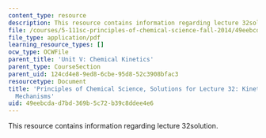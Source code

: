 ```yaml
---
content_type: resource
description: This resource contains information regarding lecture 32solution.
file: /courses/5-111sc-principles-of-chemical-science-fall-2014/49eebcdad7bd369b5c72b39c8ddee4e6_MIT5_111F14_Lec32Soln.pdf
file_type: application/pdf
learning_resource_types: []
ocw_type: OCWFile
parent_title: 'Unit V: Chemical Kinetics'
parent_type: CourseSection
parent_uid: 124cd4e8-9ed8-6cbe-95d8-52c3908bfac3
resourcetype: Document
title: 'Principles of Chemical Science, Solutions for Lecture 32: Kinetics: Reaction
  Mechanisms'
uid: 49eebcda-d7bd-369b-5c72-b39c8ddee4e6
---
```

This resource contains information regarding lecture 32solution.

